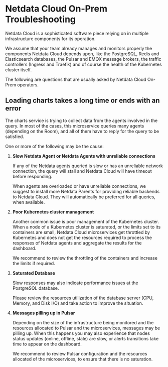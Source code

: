 # Netdata Cloud On-Prem Troubleshooting

Netdata Cloud is a sophisticated software piece relying on in multiple infrastructure components for its operation.

We assume that your team already manages and monitors properly the components Netdata Cloud depends upon, like the PostgreSQL, Redis and Elasticsearch databases, the Pulsar and EMQX message brokers, the traffic controllers (Ingress and Traefik) and of course the health of the Kubernetes cluster itself.

The following are questions that are usually asked by Netdata Cloud On-Prem operators.

## Loading charts takes a long time or ends with an error

The charts service is trying to collect data from the agents involved in the query. In most of the cases, this microservice queries many agents (depending on the Room), and all of them have to reply for the query to be satisfied.

One or more of the following may be the cause:

1. **Slow Netdata Agent or Netdata Agents with unreliable connections**

   If any of the Netdata agents queried is slow or has an unreliable network connection, the query will stall and Netdata Cloud will have timeout before responding.

   When agents are overloaded or have unreliable connections, we suggest to install more Netdata Parents for providing reliable backends to Netdata Cloud. They will automatically be preferred for all queries, when available.

2. **Poor Kubernetes cluster management**

   Another common issue is poor management of the Kubernetes cluster. When a node of a Kubernetes cluster is saturated, or the limits set to its containers are small, Netdata Cloud microservices get throttled by Kubernetes and does not get the resources required to process the responses of Netdata agents and aggregate the results for the dashboard.

   We recommend to review the throttling of the containers and increase the limits if required.

3. **Saturated Database**

   Slow responses may also indicate performance issues at the PostgreSQL database.

   Please review the resources utilization of the database server (CPU, Memory, and Disk I/O) and take action to improve the situation.

4. **Messages pilling up in Pulsar**

   Depending on the size of the infrastructure being monitored and the resources allocated to Pulsar and the microservices, messages may be pilling up. When this happens you may also experience that nodes status updates (online, offline, stale) are slow, or alerts transitions take time to appear on the dashboard.

   We recommend to review Pulsar configuration and the resources allocated of the microservices, to ensure that there is no saturation.
